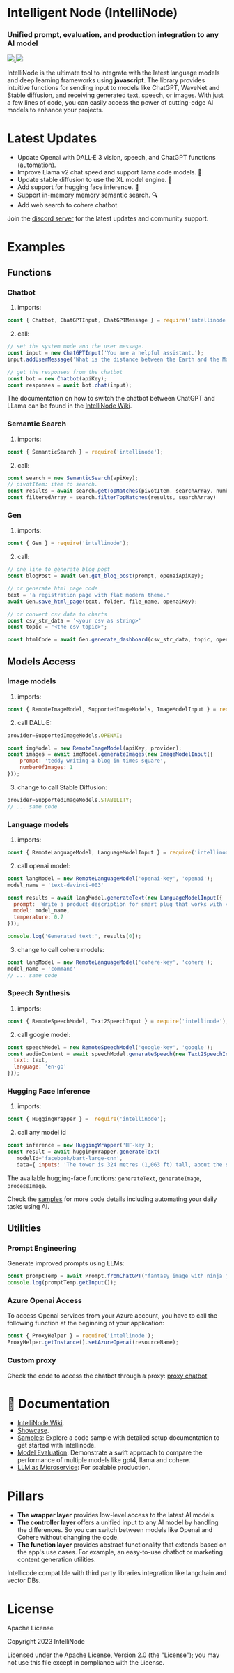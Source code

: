 
# Intelligent Node (IntelliNode)
### Unified prompt, evaluation, and production integration to any AI model


<p>

<a href="https://github.com/Barqawiz/IntelliNode/blob/main/LICENSE" alt="licenses tag" target="_blank">
    <img src="https://img.shields.io/github/license/Barqawiz/IntelliJava?style=flat-square" />
</a>


<a href="https://discord.gg/VYgCh2p3Ww" alt="discord invite" target="_blank">
    <img src="https://img.shields.io/badge/Discord-Community-light?style=flat-square" />
</a>

</p>

IntelliNode is the ultimate tool to integrate with the latest language models and deep learning frameworks using **javascript**. The library provides intuitive functions for sending input to models like ChatGPT, WaveNet and Stable diffusion, and receiving generated text, speech, or images. With just a few lines of code, you can easily access the power of cutting-edge AI models to enhance your projects.

# Latest Updates
- Update Openai with DALL·E 3 vision, speech, and ChatGPT functions (automation).
- Improve Llama v2 chat speed and support llama code models. 🦙
- Update stable diffusion to use the XL model engine. 🎨
- Add support for hugging face inference. 🤗
- Support in-memory memory semantic search. 🔍
- Add web search to cohere chatbot.

Join the [discord server](https://discord.gg/VYgCh2p3Ww) for the latest updates and community support.

# Examples
## Functions

### Chatbot
1. imports:
```js
const { Chatbot, ChatGPTInput, ChatGPTMessage } = require('intellinode');
```
2. call:
```js
// set the system mode and the user message.
const input = new ChatGPTInput('You are a helpful assistant.');
input.addUserMessage('What is the distance between the Earth and the Moon?');

// get the responses from the chatbot
const bot = new Chatbot(apiKey);
const responses = await bot.chat(input);
```
The documentation on how to switch the chatbot between ChatGPT and LLama can be found in the [IntelliNode Wiki](https://github.com/Barqawiz/IntelliNode/wiki/ChatBot).
### Semantic Search
1. imports:
```js
const { SemanticSearch } = require('intellinode');
```
2. call:
```js
const search = new SemanticSearch(apiKey);
// pivotItem: item to search.
const results = await search.getTopMatches(pivotItem, searchArray, numberOfMatches);
const filteredArray = search.filterTopMatches(results, searchArray)
```
### Gen
1. imports:
```js
const { Gen } = require('intellinode');
```
2. call:
```js
// one line to generate blog post
const blogPost = await Gen.get_blog_post(prompt, openaiApiKey);
```
```js
// or generate html page code
text = 'a registration page with flat modern theme.'
await Gen.save_html_page(text, folder, file_name, openaiKey);
```
```js
// or convert csv data to charts
const csv_str_data = '<your csv as string>'
const topic = "<the csv topic>";

const htmlCode = await Gen.generate_dashboard(csv_str_data, topic, openaiKey, num_graphs=2);
```

## Models Access
### Image models

1. imports:
```js
const { RemoteImageModel, SupportedImageModels, ImageModelInput } = require('intellinode');
```

2. call DALL·E:
```js
provider=SupportedImageModels.OPENAI;

const imgModel = new RemoteImageModel(apiKey, provider);
const images = await imgModel.generateImages(new ImageModelInput({
    prompt: 'teddy writing a blog in times square',
    numberOfImages: 1
}));
```

3. change to call Stable Diffusion:
```js
provider=SupportedImageModels.STABILITY;
// ... same code
```

### Language models
1. imports:
```js
const { RemoteLanguageModel, LanguageModelInput } = require('intellinode');
```
2. call openai model:
```js
const langModel = new RemoteLanguageModel('openai-key', 'openai');
model_name = 'text-davinci-003'

const results = await langModel.generateText(new LanguageModelInput({
  prompt: 'Write a product description for smart plug that works with voice assistant.',
  model: model_name,
  temperature: 0.7
}));

console.log('Generated text:', results[0]);
```
3. change to call cohere models:

```js
const langModel = new RemoteLanguageModel('cohere-key', 'cohere');
model_name = 'command'
// ... same code
```
### Speech Synthesis
1. imports:
```js
const { RemoteSpeechModel, Text2SpeechInput } = require('intellinode');
```
2. call google model:
```js
const speechModel = new RemoteSpeechModel('google-key', 'google');
const audioContent = await speechModel.generateSpeech(new Text2SpeechInput({
  text: text,
  language: 'en-gb'
}));
```
### Hugging Face Inference
1. imports:
```js
const { HuggingWrapper } =  require('intellinode');
```
2. call any model id
```js
const inference = new HuggingWrapper('HF-key');
const result = await huggingWrapper.generateText(
   modelId='facebook/bart-large-cnn',
   data={ inputs: 'The tower is 324 metres (1,063 ft) tall, about the same height as an 81-storey building...' });
```
The available hugging-face functions: `generateText`, `generateImage`, `processImage`.

Check the [samples](https://github.com/Barqawiz/IntelliNode/tree/main/samples/command_sample) for more code details including automating your daily tasks using AI.

## Utilities
### Prompt Engineering
Generate improved prompts using LLMs:
```js
const promptTemp = await Prompt.fromChatGPT("fantasy image with ninja jumping across buildings", openaiApiKey);
console.log(promptTemp.getInput());
```

### Azure Openai Access
To access Openai services from your Azure account, you have to call the following function at the beginning of your application:
```js
const { ProxyHelper } = require('intellinode');
ProxyHelper.getInstance().setAzureOpenai(resourceName);
```
### Custom proxy
Check the code to access the chatbot through a proxy: [proxy chatbot](https://github.com/Barqawiz/IntelliNode/blob/main/samples/command_sample/test_chatbot_proxy.js)

# :closed_book: Documentation
- [IntelliNode Wiki](https://github.com/Barqawiz/IntelliNode/wiki).
- [Showcase](https://show.intellinode.ai/).
- [Samples](https://github.com/Barqawiz/IntelliNode/tree/main/samples/command_sample): Explore a code sample with detailed setup documentation to get started with Intellinode.
- [Model Evaluation](https://github.com/Barqawiz/IntelliNode/wiki/Model-Evaluation): Demonstrate a swift approach to compare the performance of multiple models like gpt4, llama and cohere.
- [LLM as Microservice](https://www.kdnuggets.com/building-microservice-for-multichat-backends-using-llama-and-chatgpt): For scalable production.

# Pillars
- **The wrapper layer** provides low-level access to the latest AI models
- **The controller layer** offers a unified input to any AI model by handling the differences. So you can switch between models like Openai and Cohere without changing the code.
- **The function layer** provides abstract functionality that extends based on the app's use cases. For example, an easy-to-use chatbot or marketing content generation utilities.

Intellicode compatible with third party libraries integration like langchain and vector DBs.

# License
Apache License

Copyright 2023 IntelliNode

   Licensed under the Apache License, Version 2.0 (the "License");
   you may not use this file except in compliance with the License.